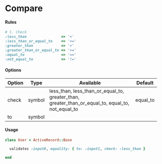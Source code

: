 # Compare

#### Rules

```ruby
# 1. Check
:less_than                => '<'
:less_than_or_equal_to    => '<='
:greater_than             => '>'
:greater_than_or_equal_to => '>='
:equal_to                 => '=='
:not_equal_to             => '!='
```

#### Options

Option | Type | Available | Default
--- | --- | --- | ---
check | symbol | less_than, less_than_or_equal_to, greater_than, greater_than_or_equal_to, equal_to, not_equal_to | equal_to
to | symbol | |

#### Usage

```ruby
class User < ActiveRecord::Base

  validates :input0, equality: { to: :input1, check: :less_than }

end
```
